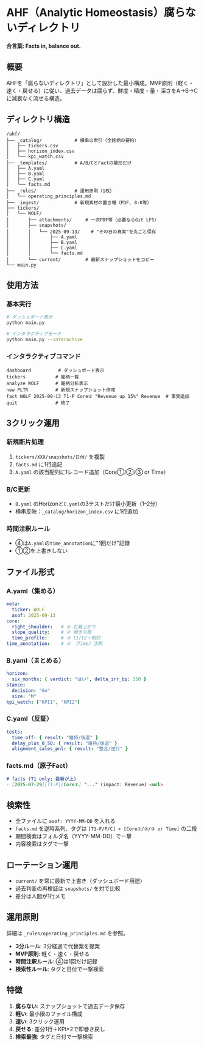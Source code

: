 # AHF（Analytic Homeostasis）腐らないディレクトリ

**合言葉: Facts in, balance out.**

## 概要

AHFを「腐らないディレクトリ」として設計した最小構成。MVP原則（軽く・速く・戻せる）に従い、過去データは腐らず、鮮度・精度・量・深さをA→B→Cに減衰なく流せる構造。

## ディレクトリ構造

```
/ahf/
├── _catalog/            # 横串の索引（全銘柄の要約）
│   ├── tickers.csv
│   ├── horizon_index.csv
│   └── kpi_watch.csv
├── _templates/          # A/B/CとFactの雛形だけ
│   ├── A.yaml
│   ├── B.yaml
│   ├── C.yaml
│   └── facts.md
├── _rules/              # 運用原則（1枚）
│   └── operating_principles.md
├── _ingest/             # 新規素材の置き場（PDF, 8-K等）
├── tickers/
│   └── WOLF/
│       ├── attachments/     # 一次PDF等（必要ならGit LFS）
│       ├── snapshots/
│       │   └── 2025-09-13/    # "その日の真実"を丸ごと保存
│       │       ├── A.yaml
│       │       ├── B.yaml
│       │       ├── C.yaml
│       │       └── facts.md
│       └── current/         # 最新スナップショットをコピー
└── main.py
```

## 使用方法

### 基本実行

```bash
# ダッシュボード表示
python main.py

# インタラクティブモード
python main.py --interactive
```

### インタラクティブコマンド

```
dashboard          # ダッシュボード表示
tickers           # 銘柄一覧
analyze WOLF      # 銘柄分析表示
new PLTR          # 新規スナップショット作成
fact WOLF 2025-09-13 T1-P Core① "Revenue up 15%" Revenue  # 事実追加
quit              # 終了
```

## 3クリック運用

### 新規断片処理
1. `tickers/XXX/snapshots/日付/` を複製
2. `facts.md` に1行追記
3. `A.yaml` の該当配列に1レコード追加（Core①/②/③ or Time）

### B/C更新
- `B.yaml` のHorizonと`C.yaml`の3テストだけ最小更新（1–2分）
- 横串反映：`_catalog/horizon_index.csv` に1行追加

### 時間注釈ルール
- ④は`A.yaml`の`time_annotation`に"1回だけ"記録
- ①②を上書きしない

## ファイル形式

### A.yaml（集める）
```yaml
meta:
  ticker: WOLF
  asof: 2025-09-13
core:
  right_shoulder:   # ① 右肩上がり
  slope_quality:    # ② 傾きの質
  time_profile:     # ③ t1/t2＋制約
time_annotation:    # ④ 〔Time〕注釈
```

### B.yaml（まとめる）
```yaml
horizon:
  six_months: { verdict: "はい", delta_irr_bp: 350 }
stance:
  decision: "Go"
  size: "M"
kpi_watch: ["KPI1", "KPI2"]
```

### C.yaml（反証）
```yaml
tests:
  time_off: { result: "維持/後退" }
  delay_plus_0_5Q: { result: "維持/後退" }
  alignment_sales_pnl: { result: "整合/逆行" }
```

### facts.md（原子Fact）
```markdown
# facts (T1 only; 最新が上)
- [2025-07-29][T1-P][Core①] "..." (impact: Revenue) <url>
```

## 検索性

- 全ファイルに `asof: YYYY-MM-DD` を入れる
- `facts.md` を逆時系列、タグは `[T1-F/P/C] × [Core①/②/③ or Time]` の二段
- 期間検索はフォルダ名（YYYY-MM-DD）で一撃
- 内容検索はタグで一撃

## ローテーション運用

- `current/` を常に最新で上書き（ダッシュボード用途）
- 過去判断の再検証は `snapshots/` を対で比較
- 差分は人間が1行メモ

## 運用原則

詳細は `_rules/operating_principles.md` を参照。

- **3分ルール**: 3分経過で代替案を提案
- **MVP原則**: 軽く・速く・戻せる
- **時間注釈ルール**: ④は1回だけ記録
- **検索性ルール**: タグと日付で一撃検索

## 特徴

1. **腐らない**: スナップショットで過去データ保存
2. **軽い**: 最小限のファイル構成
3. **速い**: 3クリック運用
4. **戻せる**: 差分1行＋KPI×2で即巻き戻し
5. **検索最強**: タグと日付で一撃検索